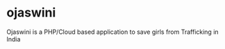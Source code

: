 ojaswini
========

Ojaswini is a PHP/Cloud based application to save girls from Trafficking in India
